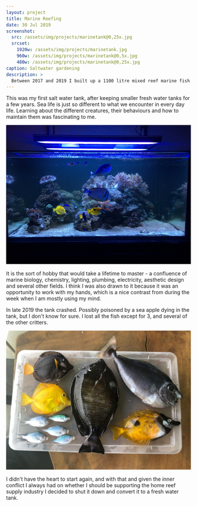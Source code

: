 ```yaml
---
layout: project
title: Marine Reefing
date: 30 Jul 2019
screenshot:
  src: /assets/img/projects/marinetank@0,25x.jpg
  srcset:
    1920w: /assets/img/projects/marinetank.jpg
    960w: /assets/img/projects/marinetank@0,5x.jpg
    480w: /assets/img/projects/marinetank@0,25x.jpg
caption: Saltwater gardening
description: >
  Between 2017 and 2019 I built up a 1100 litre mixed reef marine fish tank.
---
```


This was my first salt water tank, after keeping smaller fresh water tanks for a few years. Sea life is just so different to what we encounter in every day life. Learning about the different creatures, their behaviours and how to maintain them was fascinating to me. 

![](/assets/img/projects/live-fish.jpg)

It is the sort of hobby that would take a lifetime to master - a confluence of marine biology, chemistry, lighting, plumbing, electricity, aesthetic design and several other fields. I think I was also drawn to it because it was an opportunity to work with my hands, which is a nice contrast from during the week when I am mostly using my mind.

In late 2019 the tank crashed. Possibly poisoned by a sea apple dying in the tank, but I don't know for sure. I lost all the fish except for 3, and several of the other critters. 

![](/assets/img/projects/dead-fish.jpg)

I didn't have the heart to start again, and with that and given the inner conflict I always had on whether I should be supporting the home reef supply industry I decided to shut it down and convert it to a fresh water tank.
